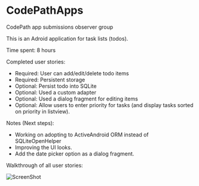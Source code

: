 # CodePathApps
CodePath app submissions observer group

This is an Adroid application for task lists (todos). 

Time spent: 8 hours 

Completed user stories:
  - Required: User can add/edit/delete todo items
  - Required: Persistent storage 
  - Optional: Persist todo into SQLite
  - Optional: Used a custom adapter
  - Optional: Used a dialog fragment for editing items
  - Optional: Allow users to enter priority for tasks (and display tasks sorted on priority in listview).

Notes (Next steps):
   - Working on adopting to ActiveAndroid ORM instead of SQLiteOpenHelper
   - Improving the UI looks.
   - Add the date picker option as a dialog fragment.

Walkthrough of all user stories:

![ScreenShot](https://raw.github.com/bchandramouli/CodePathApps/master/codepathApp_todo.gif)
